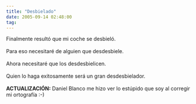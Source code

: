 ```yaml
---
title: "Desbielado"
date: 2005-09-14 02:48:00
tag: 
---
```

Finalmente resultó que mi coche se desbieló.<br/><br/>
Para eso necesitaré de alguien que desdesbiele.<br/><br/>
Ahora necesitaré que los desdesbielicen.<br/><br/>
Quien lo haga exitosamente será un gran desdesbielador.<br/><br/><strong>ACTUALIZACIÓN:</strong> Daniel Blanco me hizo ver lo estúpido que soy al corregir mi ortografía :-)<br/><br/><br/><br/>
